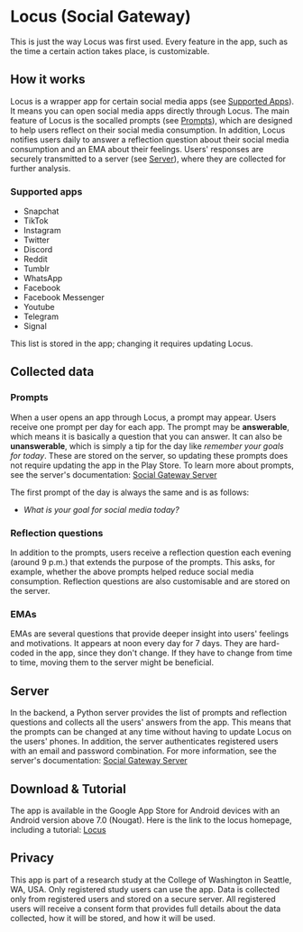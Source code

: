 # Locus (Social Gateway)

This is just the way Locus was first used. Every feature in the app, such as the time a certain
action takes place, is customizable.

## How it works

Locus is a wrapper app for certain social media apps (see [Supported Apps](#supported-apps)). It means you can open social media apps directly through Locus. The main feature of Locus is the socalled prompts (see [Prompts](#prompts)), which are designed to help users reflect on their social media consumption. In addition, Locus notifies users daily to answer a reflection question about their social media consumption and an EMA about their feelings. Users' responses are securely transmitted to a server (see [Server](#server)), where they are collected for further analysis.

### Supported apps

- Snapchat
- TikTok
- Instagram
- Twitter
- Discord
- Reddit
- Tumblr
- WhatsApp
- Facebook
- Facebook Messenger
- Youtube
- Telegram
- Signal

This list is stored in the app; changing it requires updating Locus.

## Collected data

### Prompts

When a user opens an app through Locus, a prompt may appear. Users receive one prompt per day for each app. The prompt may be **answerable**, which means it is basically a question that you can answer. It can also be **unanswerable**, which is simply a tip for the day like *remember your goals for today*. These are stored on the server, so updating these prompts does not require updating the app in the Play Store. To learn more about prompts, see the server's documentation: [Social Gateway Server](https://github.com/AbdullatifGhajar/social_gateway_server)

The first prompt of the day is always the same and is as follows:

- *What is your goal for social media today?*

### Reflection questions

In addition to the prompts, users receive a reflection question each evening (around 9 p.m.) that
extends the purpose of the prompts. This asks, for example, whether the above prompts helped reduce social media consumption. Reflection questions are also customisable and are stored on the server.

### EMAs

EMAs are several questions that provide deeper insight into users' feelings and motivations.
It appears at noon every day for 7 days. They are hard-coded in the app, since they don't change. If they have to change from time to time, moving them to the server might be beneficial.

## Server

In the backend, a Python server provides the list of prompts and reflection questions and collects all the users' answers from the app. This means that the prompts can be changed at any time without having to update Locus on the users' phones. In addition, the server authenticates registered users with an email and password combination. For more information, see the server's documentation: [Social Gateway Server](https://github.com/AbdullatifGhajar/social_gateway_server)


## Download & Tutorial

The app is available in the Google App Store for Android devices with an Android version above 7.0 (Nougat). Here is the link to the locus homepage, including a tutorial: [Locus](https://hpi.de/baudisch/projects/neo4j/api/locus)


## Privacy

This app is part of a research study at the College of Washington in Seattle, WA, USA. Only
registered study users can use the app. Data is collected only from registered users and
stored on a secure server. All registered users will receive a consent form that provides full
details about the data collected, how it will be stored, and how it will be used.
